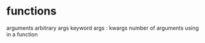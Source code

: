# functions
arguments 
arbitrary args
keyword args : kwargs
number of arguments using in a function
